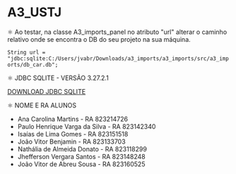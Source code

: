 # A3_USTJ

⚛️ Ao testar, na classe A3_imports_panel no atributo "url" alterar o caminho relativo onde se encontra o DB do seu projeto na sua máquina.

`String url = "jdbc:sqlite:C:/Users/jvabr/Downloads/a3_imports/a3_imports/src/a3_imports/db_car.db";`

⚛️ JDBC SQLITE - VERSÃO 3.27.2.1 

[DOWNLOAD JDBC SQLITE](https://mvnrepository.com/artifact/org.xerial/sqlite-jdbc/3.27.2.1)

⚛️ NOME E RA ALUNOS 

*  Ana Carolina Martins - RA 823214726
*  Paulo Henrique Varga da Silva - RA 823142340
*  Isaías de Lima Gomes - RA 823151518
*  João Vitor Benjamin  - RA 823133703
*  Nathália de Almeida Donato - RA 823118299
*  Jhefferson Vergara Santos - RA 823148248
*  João Vitor de Abreu Sousa - RA 823160525

